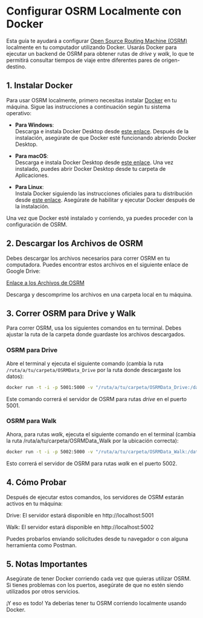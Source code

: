 # Configurar OSRM Localmente con Docker

Esta guía te ayudará a configurar [Open Source Routing Machine (OSRM)](https://github.com/Project-OSRM/osrm-backend) localmente en tu computador utilizando Docker. Usarás Docker para ejecutar un backend de OSRM para obtener rutas de *drive* y *walk*, lo que te permitirá consultar tiempos de viaje entre diferentes pares de origen-destino.

## 1. Instalar Docker

Para usar OSRM localmente, primero necesitas instalar [Docker](https://www.docker.com/products/docker-desktop/) en tu máquina. Sigue las instrucciones a continuación según tu sistema operativo:

- **Para Windows**:  
  Descarga e instala Docker Desktop desde [este enlace](https://docs.docker.com/desktop/install/windows-install/). Después de la instalación, asegúrate de que Docker esté funcionando abriendo Docker Desktop.

- **Para macOS**:  
  Descarga e instala Docker Desktop desde [este enlace](https://docs.docker.com/desktop/install/mac-install/). Una vez instalado, puedes abrir Docker Desktop desde tu carpeta de Aplicaciones.

- **Para Linux**:  
  Instala Docker siguiendo las instrucciones oficiales para tu distribución desde [este enlace](https://docs.docker.com/desktop/install/linux/). Asegúrate de habilitar y ejecutar Docker después de la instalación.

Una vez que Docker esté instalado y corriendo, ya puedes proceder con la configuración de OSRM.

## 2. Descargar los Archivos de OSRM

Debes descargar los archivos necesarios para correr OSRM en tu computadora. Puedes encontrar estos archivos en el siguiente enlace de Google Drive:

[Enlace a los Archivos de OSRM](https://drive.google.com/drive/folders/1lRRZZFSIcNFvlSfTX2OSICchEupuPj2K?usp=share_link) 

Descarga y descomprime los archivos en una carpeta local en tu máquina.

## 3. Correr OSRM para Drive y Walk

Para correr OSRM, usa los siguientes comandos en tu terminal. Debes ajustar la ruta de la carpeta donde guardaste los archivos descargados.

### OSRM para Drive

Abre el terminal y ejecuta el siguiente comando (cambia la ruta `/ruta/a/tu/carpeta/OSRMData_Drive` por la ruta donde descargaste los datos):

```bash
docker run -t -i -p 5001:5000 -v "/ruta/a/tu/carpeta/OSRMData_Drive:/data" osrm/osrm-backend osrm-routed --algorithm ch --max-table-size 1000000 /data/chile-latest.osrm --mmap=0
```

Este comando correrá el servidor de OSRM para rutas *drive* en el puerto 5001.

### OSRM para Walk
Ahora, para rutas *walk*, ejecuta el siguiente comando en el terminal (cambia la ruta /ruta/a/tu/carpeta/OSRMData_Walk por la ubicación correcta):

```bash
docker run -t -i -p 5002:5000 -v "/ruta/a/tu/carpeta/OSRMData_Walk:/data" osrm/osrm-backend osrm-routed --algorithm ch --max-table-size 1000000 /data/chile-latest.osrm --mmap=0
```
Esto correrá el servidor de OSRM para rutas *walk* en el puerto 5002.

## 4. Cómo Probar
Después de ejecutar estos comandos, los servidores de OSRM estarán activos en tu máquina:

Drive: El servidor estará disponible en http://localhost:5001

Walk: El servidor estará disponible en http://localhost:5002

Puedes probarlos enviando solicitudes desde tu navegador o con alguna herramienta como Postman.

## 5. Notas Importantes
Asegúrate de tener Docker corriendo cada vez que quieras utilizar OSRM.
Si tienes problemas con los puertos, asegúrate de que no estén siendo utilizados por otros servicios.

¡Y eso es todo! Ya deberías tener tu OSRM corriendo localmente usando Docker.
